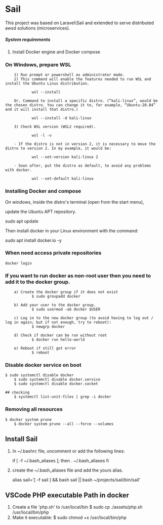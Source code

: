 # Sail

This project was based on Laravel\Sail and extended to serve distributed awsd solutions (microservices).

##### System requirements

1) Install Docker engine and Docker compose

### On Windows, prepare WSL

        1) Run prompt or powershell as administrator mode.
        2) This command will enable the features needed to run WSL and install the Ubuntu Linux distribution.

                wsl --install

        Or, Command to install a specific distro. (“kali-linux”, would be the chosen distro. You can change it to, for example, “Ubuntu-20.04” and it will install that distro.)

                wsl --install -d kali-linux

        3) Check WSL version (WSL2 required).

                wsl -l -v

        - If the distro is not in version 2, it is necessary to move the distro to version 2. In my example, it would be:

                wsl --set-version kali-linux 2

        - Soon after, put the distro as default, to avoid any problems with docker.

                wsl --set-default kali-linux

### Installing Docker and compose

On windows, inside the distro's terminal (open from the start menu),

update the Ubuntu APT repository.

sudo apt update

Then install docker in your Linux environment with the command:

sudo apt install docker.io -y

### When need access private repositories

    docker login

### If you want to run docker as non-root user then you need to add it to the docker group.

        a) Create the docker group if it does not exist
                $ sudo groupadd docker

        b) Add your user to the docker group.
                $ sudo usermod -aG docker $USER

        c) Log in to the new docker group (to avoid having to log out / log in again; but if not enough, try to reboot):
                $ newgrp docker

        d) Check if docker can be run without root
                $ docker run hello-world

        e) Reboot if still got error
                $ reboot

### Disable docker service on boot

    $ sudo systemctl disable docker
        $ sudo systemctl disable docker.service
        $ sudo systemctl disable docker.socket

    ## checking
        $ systemctl list-unit-files | grep -i docker

### Removing all resources

    $ docker system prune
        $ docker system prune --all --force --volumes

## Install Sail

1) In ~/.bashrc file, uncomment or add the following lines:

   if [ -f ~/.bash_aliases ]; then
   . ~/.bash_aliases
   fi
2) create the ~/.bash_aliases file and add the yours alias.

   alias sail='[ -f sail ] && bash sail || bash ~/projects/sail/bin/sail'

## VSCode PHP executable Path in docker

1) Create a file 'php.sh' to /usr/local/bin
   $ sudo cp ./assets/php.sh /usr/local/bin/php
2) Make it executable:
   $ sudo chmod +x /usr/local/bin/php
